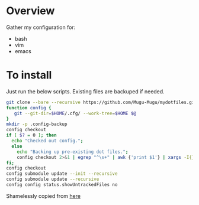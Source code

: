 # Overview
Gather my configuration for:
* bash
* vim
* emacs

# To install
Just run the below scripts. Existing files are backuped if needed.

```bash
git clone --bare --recursive https://github.com/Mugu-Mugu/mydotfiles.git $HOME/.cfg
function config {
   git --git-dir=$HOME/.cfg/ --work-tree=$HOME $@
}
mkdir -p .config-backup
config checkout
if [ $? = 0 ]; then
  echo "Checked out config.";
  else
    echo "Backing up pre-existing dot files.";
    config checkout 2>&1 | egrep "^\s+" | awk {'print $1'} | xargs -I{} mv {} .config-backup/{}
fi;
config checkout
config submodule update --init --recursive
config submodule update --recursive
config config status.showUntrackedFiles no
```

Shamelessly copied from [here](https://developer.atlassian.com/blog/2016/02/best-way-to-store-dotfiles-git-bare-repo/)

